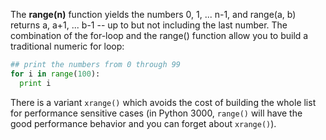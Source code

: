 The **range(n)** function yields the numbers 0, 1, ... n-1, and range(a, b) returns a, a+1, ... b-1 -- up to but not including the last number. The combination of the for-loop and the range() function allow you to build a traditional numeric for loop:
    
```python    
## print the numbers from 0 through 99
for i in range(100):
  print i
```

There is a variant `xrange()` which avoids the cost of building the whole list for performance sensitive cases (in Python 3000, `range()` will have the good performance behavior and you can forget about `xrange()`).
